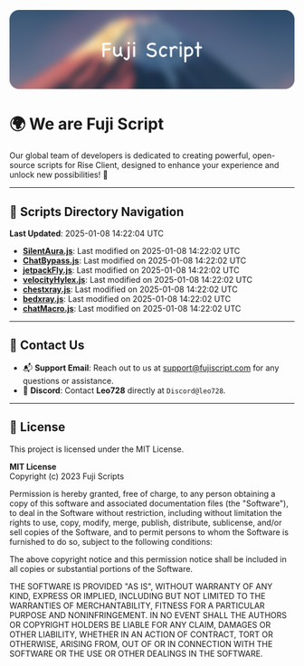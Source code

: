 ![Banner](.github/b.webp)

# 🌍 **We are Fuji Script**

Our global team of developers is dedicated to creating powerful, open-source scripts for Rise Client, designed to enhance your experience and unlock new possibilities! 🌟

---
<!-- SCRIPTS_NAVIGATION_START -->
## 📂 **Scripts Directory Navigation**

**Last Updated**: 2025-01-08 14:22:04 UTC

- **[SilentAura.js](scripts/SilentAura.js)**: Last modified on 2025-01-08 14:22:02 UTC
- **[ChatBypass.js](scripts/ChatBypass.js)**: Last modified on 2025-01-08 14:22:02 UTC
- **[jetpackFly.js](scripts/jetpackFly.js)**: Last modified on 2025-01-08 14:22:02 UTC
- **[velocityHylex.js](scripts/velocityHylex.js)**: Last modified on 2025-01-08 14:22:02 UTC
- **[chestxray.js](scripts/chestxray.js)**: Last modified on 2025-01-08 14:22:02 UTC
- **[bedxray.js](scripts/bedxray.js)**: Last modified on 2025-01-08 14:22:02 UTC
- **[chatMacro.js](scripts/chatMacro.js)**: Last modified on 2025-01-08 14:22:02 UTC

<!-- SCRIPTS_NAVIGATION_END -->

---

## 💬 **Contact Us**  
- 📬 **Support Email**: Reach out to us at [support@fujiscript.com](mailto:support@fujiscript.com) for any questions or assistance.  
- 💬 **Discord**: Contact **Leo728** directly at `Discord@leo728`.

---

## 📜 **License**

This project is licensed under the MIT License.  

**MIT License**  
Copyright (c) 2023 Fuji Scripts  

Permission is hereby granted, free of charge, to any person obtaining a copy of this software and associated documentation files (the "Software"), to deal in the Software without restriction, including without limitation the rights to use, copy, modify, merge, publish, distribute, sublicense, and/or sell copies of the Software, and to permit persons to whom the Software is furnished to do so, subject to the following conditions:  

The above copyright notice and this permission notice shall be included in all copies or substantial portions of the Software.  

THE SOFTWARE IS PROVIDED "AS IS", WITHOUT WARRANTY OF ANY KIND, EXPRESS OR IMPLIED, INCLUDING BUT NOT LIMITED TO THE WARRANTIES OF MERCHANTABILITY, FITNESS FOR A PARTICULAR PURPOSE AND NONINFRINGEMENT. IN NO EVENT SHALL THE AUTHORS OR COPYRIGHT HOLDERS BE LIABLE FOR ANY CLAIM, DAMAGES OR OTHER LIABILITY, WHETHER IN AN ACTION OF CONTRACT, TORT OR OTHERWISE, ARISING FROM, OUT OF OR IN CONNECTION WITH THE SOFTWARE OR THE USE OR OTHER DEALINGS IN THE SOFTWARE.  
